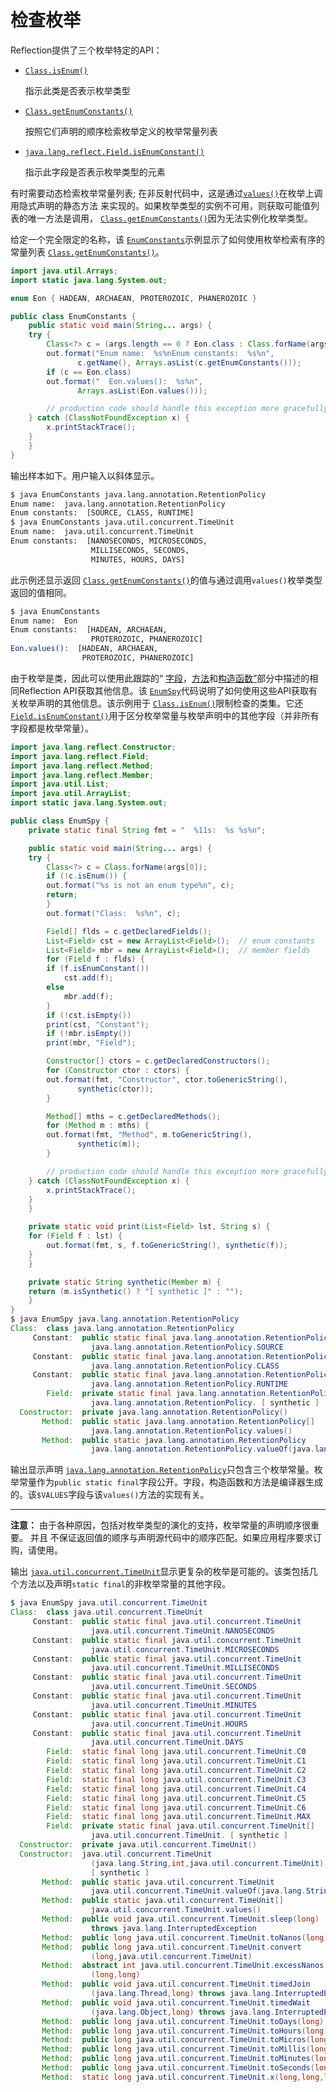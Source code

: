 # 检查枚举

Reflection提供了三个枚举特定的API：

- [`Class.isEnum()`](https://docs.oracle.com/javase/8/docs/api/java/lang/Class.html#isEnum--)

  指示此类是否表示枚举类型

- [`Class.getEnumConstants()`](https://docs.oracle.com/javase/8/docs/api/java/lang/Class.html#getEnumConstants--)

  按照它们声明的顺序检索枚举定义的枚举常量列表

- [`java.lang.reflect.Field.isEnumConstant()`](https://docs.oracle.com/javase/8/docs/api/java/lang/reflect/Field.html#isEnumConstant--)

  指示此字段是否表示枚举类型的元素

有时需要动态检索枚举常量列表; 在非反射代码中，这是通过[`values()`](https://docs.oracle.com/javase/specs/jls/se7/html/jls-8.html)在枚举上调用隐式声明的静态方法 来实现的。如果枚举类型的实例不可用，则获取可能值列表的唯一方法是调用， [`Class.getEnumConstants()`](https://docs.oracle.com/javase/8/docs/api/java/lang/Class.html#getEnumConstants--)因为无法实例化枚举类型。

给定一个完全限定的名称，该 [`EnumConstants`](example/EnumConstants.java)示例显示了如何使用枚举检索有序的常量列表 [`Class.getEnumConstants()`](https://docs.oracle.com/javase/8/docs/api/java/lang/Class.html#getEnumConstants--)。

```java
import java.util.Arrays;
import static java.lang.System.out;

enum Eon { HADEAN, ARCHAEAN, PROTEROZOIC, PHANEROZOIC }

public class EnumConstants {
    public static void main(String... args) {
	try {
	    Class<?> c = (args.length == 0 ? Eon.class : Class.forName(args[0]));
	    out.format("Enum name:  %s%nEnum constants:  %s%n",
		       c.getName(), Arrays.asList(c.getEnumConstants()));
	    if (c == Eon.class)
		out.format("  Eon.values():  %s%n",
			   Arrays.asList(Eon.values()));

        // production code should handle this exception more gracefully
	} catch (ClassNotFoundException x) {
	    x.printStackTrace();
	}
    }
}
```

输出样本如下。用户输入以斜体显示。

```bash
$ java EnumConstants java.lang.annotation.RetentionPolicy
Enum name:  java.lang.annotation.RetentionPolicy
Enum constants:  [SOURCE, CLASS, RUNTIME]
$ java EnumConstants java.util.concurrent.TimeUnit
Enum name:  java.util.concurrent.TimeUnit
Enum constants:  [NANOSECONDS, MICROSECONDS, 
                  MILLISECONDS, SECONDS, 
                  MINUTES, HOURS, DAYS]
```

此示例还显示返回 [`Class.getEnumConstants()`](https://docs.oracle.com/javase/8/docs/api/java/lang/Class.html#getEnumConstants--)的值与通过调用`values()`枚举类型返回的值相同。

```bash
$ java EnumConstants
Enum name:  Eon
Enum constants:  [HADEAN, ARCHAEAN, 
                  PROTEROZOIC, PHANEROZOIC]
Eon.values():  [HADEAN, ARCHAEAN, 
                PROTEROZOIC, PHANEROZOIC]
```

由于枚举是类，因此可以使用此跟踪的“ [字段](../member/field.html)，[方法](../member/method.html)和[构造函数”](../member/ctor.html)部分中描述的相同Reflection API获取其他信息。该 [`EnumSpy`](example/EnumSpy.java)代码说明了如何使用这些API获取有关枚举声明的其他信息。该示例用于 [`Class.isEnum()`](https://docs.oracle.com/javase/8/docs/api/java/lang/Class.html#isEnum--)限制检查的类集。它还[`Field.isEnumConstant()`](https://docs.oracle.com/javase/8/docs/api/java/lang/reflect/Field.html#isEnumConstant--)用于区分枚举常量与枚举声明中的其他字段（并非所有字段都是枚举常量）。

```java
import java.lang.reflect.Constructor;
import java.lang.reflect.Field;
import java.lang.reflect.Method;
import java.lang.reflect.Member;
import java.util.List;
import java.util.ArrayList;
import static java.lang.System.out;

public class EnumSpy {
    private static final String fmt = "  %11s:  %s %s%n";

    public static void main(String... args) {
	try {
	    Class<?> c = Class.forName(args[0]);
	    if (!c.isEnum()) {
		out.format("%s is not an enum type%n", c);
		return;
	    }
	    out.format("Class:  %s%n", c);

	    Field[] flds = c.getDeclaredFields();
	    List<Field> cst = new ArrayList<Field>();  // enum constants
	    List<Field> mbr = new ArrayList<Field>();  // member fields
	    for (Field f : flds) {
		if (f.isEnumConstant())
		    cst.add(f);
		else
		    mbr.add(f);
	    }
	    if (!cst.isEmpty())
		print(cst, "Constant");
	    if (!mbr.isEmpty())
		print(mbr, "Field");

	    Constructor[] ctors = c.getDeclaredConstructors();
	    for (Constructor ctor : ctors) {
		out.format(fmt, "Constructor", ctor.toGenericString(),
			   synthetic(ctor));
	    }

	    Method[] mths = c.getDeclaredMethods();
	    for (Method m : mths) {
		out.format(fmt, "Method", m.toGenericString(),
			   synthetic(m));
	    }

        // production code should handle this exception more gracefully
	} catch (ClassNotFoundException x) {
	    x.printStackTrace();
	}
    }

    private static void print(List<Field> lst, String s) {
	for (Field f : lst) {
 	    out.format(fmt, s, f.toGenericString(), synthetic(f));
	}
    }

    private static String synthetic(Member m) {
	return (m.isSynthetic() ? "[ synthetic ]" : "");
    }
}
$ java EnumSpy java.lang.annotation.RetentionPolicy
Class:  class java.lang.annotation.RetentionPolicy
     Constant:  public static final java.lang.annotation.RetentionPolicy
                  java.lang.annotation.RetentionPolicy.SOURCE 
     Constant:  public static final java.lang.annotation.RetentionPolicy
                  java.lang.annotation.RetentionPolicy.CLASS 
     Constant:  public static final java.lang.annotation.RetentionPolicy 
                  java.lang.annotation.RetentionPolicy.RUNTIME 
        Field:  private static final java.lang.annotation.RetentionPolicy[] 
                  java.lang.annotation.RetentionPolicy. [ synthetic ]
  Constructor:  private java.lang.annotation.RetentionPolicy() 
       Method:  public static java.lang.annotation.RetentionPolicy[]
                  java.lang.annotation.RetentionPolicy.values() 
       Method:  public static java.lang.annotation.RetentionPolicy
                  java.lang.annotation.RetentionPolicy.valueOf(java.lang.String) 
```

输出显示声明 [`java.lang.annotation.RetentionPolicy`](https://docs.oracle.com/javase/8/docs/api/java/lang/annotation/RetentionPolicy.html)只包含三个枚举常量。枚举常量作为`public static final`字段公开。字段，构造函数和方法是编译器生成的。该`$VALUES`字段与该`values()`方法的实现有关。

------

**注意：**  由于各种原因，包括对枚举类型的演化的支持，枚举常量的声明顺序很重要。 并且 不保证返回值的顺序与声明源代码中的顺序匹配。如果应用程序要求订购，请使用。

输出 [`java.util.concurrent.TimeUnit`](https://docs.oracle.com/javase/8/docs/api/java/util/concurrent/TimeUnit.html)显示更复杂的枚举是可能的。该类包括几个方法以及声明`static final`的非枚举常量的其他字段。

```java
$ java EnumSpy java.util.concurrent.TimeUnit
Class:  class java.util.concurrent.TimeUnit
     Constant:  public static final java.util.concurrent.TimeUnit
                  java.util.concurrent.TimeUnit.NANOSECONDS
     Constant:  public static final java.util.concurrent.TimeUnit
                  java.util.concurrent.TimeUnit.MICROSECONDS
     Constant:  public static final java.util.concurrent.TimeUnit
                  java.util.concurrent.TimeUnit.MILLISECONDS
     Constant:  public static final java.util.concurrent.TimeUnit
                  java.util.concurrent.TimeUnit.SECONDS
     Constant:  public static final java.util.concurrent.TimeUnit
                  java.util.concurrent.TimeUnit.MINUTES
     Constant:  public static final java.util.concurrent.TimeUnit
                  java.util.concurrent.TimeUnit.HOURS
     Constant:  public static final java.util.concurrent.TimeUnit
                  java.util.concurrent.TimeUnit.DAYS
        Field:  static final long java.util.concurrent.TimeUnit.C0
        Field:  static final long java.util.concurrent.TimeUnit.C1
        Field:  static final long java.util.concurrent.TimeUnit.C2
        Field:  static final long java.util.concurrent.TimeUnit.C3
        Field:  static final long java.util.concurrent.TimeUnit.C4
        Field:  static final long java.util.concurrent.TimeUnit.C5
        Field:  static final long java.util.concurrent.TimeUnit.C6
        Field:  static final long java.util.concurrent.TimeUnit.MAX
        Field:  private static final java.util.concurrent.TimeUnit[] 
                  java.util.concurrent.TimeUnit. [ synthetic ]
  Constructor:  private java.util.concurrent.TimeUnit()
  Constructor:  java.util.concurrent.TimeUnit
                  (java.lang.String,int,java.util.concurrent.TimeUnit)
                  [ synthetic ]
       Method:  public static java.util.concurrent.TimeUnit
                  java.util.concurrent.TimeUnit.valueOf(java.lang.String)
       Method:  public static java.util.concurrent.TimeUnit[] 
                  java.util.concurrent.TimeUnit.values()
       Method:  public void java.util.concurrent.TimeUnit.sleep(long) 
                  throws java.lang.InterruptedException
       Method:  public long java.util.concurrent.TimeUnit.toNanos(long)
       Method:  public long java.util.concurrent.TimeUnit.convert
                  (long,java.util.concurrent.TimeUnit)
       Method:  abstract int java.util.concurrent.TimeUnit.excessNanos
                  (long,long)
       Method:  public void java.util.concurrent.TimeUnit.timedJoin
                  (java.lang.Thread,long) throws java.lang.InterruptedException
       Method:  public void java.util.concurrent.TimeUnit.timedWait
                  (java.lang.Object,long) throws java.lang.InterruptedException
       Method:  public long java.util.concurrent.TimeUnit.toDays(long)
       Method:  public long java.util.concurrent.TimeUnit.toHours(long)
       Method:  public long java.util.concurrent.TimeUnit.toMicros(long)
       Method:  public long java.util.concurrent.TimeUnit.toMillis(long)
       Method:  public long java.util.concurrent.TimeUnit.toMinutes(long)
       Method:  public long java.util.concurrent.TimeUnit.toSeconds(long)
       Method:  static long java.util.concurrent.TimeUnit.x(long,long,long)
```

